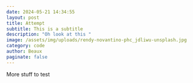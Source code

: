 ```yaml
---
date: 2024-05-21 14:34:55
layout: post
title: Attempt
subtitle: This is a subtitle
description: "Oh look at this "
image: /assets/img/uploads/rendy-novantino-phc_jdliwu-unsplash.jpg
category: code
author: Beaux
paginate: false
---
```

M﻿ore stuff to test